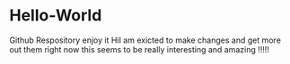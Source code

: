 # Hello-World
Github Respository enjoy it 
HiI am exicted to make changes and get more out them right now this seems to be really interesting and amazing !!!!!
